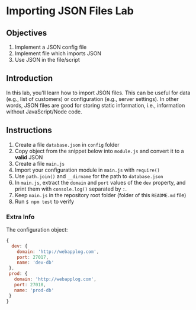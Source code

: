 # Importing JSON Files Lab

## Objectives

1. Implement a JSON config file 
1. Implement file which imports JSON
1. Use JSON in the file/script


## Introduction

In this lab, you'll learn how to import JSON files. This can be useful for data (e.g., list of customers) or configuration (e.g., server settings). In other words, JSON files are good for storing static information, i.e., information without JavaScript/Node code.

## Instructions

1. Create a file `database.json` in `config` folder
2. Copy object from the snippet below into `module.js` and convert it to a **valid** JSON
3. Create a file `main.js` 
4. Import your configuration module in `main.js` with `require()`
5. Use `path.join()` and `__dirname` for the path to `database.json`
5. In `main.js`, extract the `domain` and `port` values of the `dev` property, and print them with `console.log()` separated by `:`.
6. Keep `main.js` in the repository root folder (folder of this `README.md` file)
6. Run `$ npm test` to verify

### Extra Info

The configuration object:

```js
{
  dev: {
    domain: 'http://webapplog.com',
    port: 27017,
    name: 'dev-db'
 },
 prod: {
   domain: 'http://webapplog.com',
   port: 27018,
   name: 'prod-db'
 }
}
```